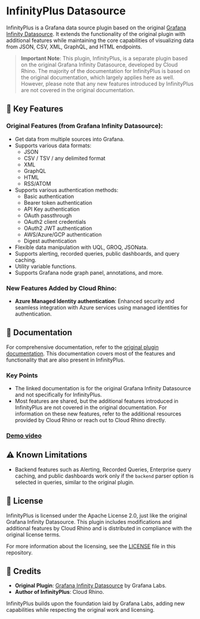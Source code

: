 # InfinityPlus Datasource

InfinityPlus is a Grafana data source plugin based on the original [Grafana Infinity Datasource](https://grafana.com/grafana/plugins/yesoreyeram-infinity-datasource/). It extends the functionality of the original plugin with additional features while maintaining the core capabilities of visualizing data from JSON, CSV, XML, GraphQL, and HTML endpoints.

> **Important Note**: This plugin, InfinityPlus, is a separate plugin based on the original Grafana Infinity Datasource, developed by Cloud Rhino. The majority of the documentation for InfinityPlus is based on the original documentation, which largely applies here as well. However, please note that any new features introduced by InfinityPlus are not covered in the original documentation.

## 🎯 Key Features

### Original Features (from Grafana Infinity Datasource):

- Get data from multiple sources into Grafana.
- Supports various data formats:
  - JSON
  - CSV / TSV / any delimited format
  - XML
  - GraphQL
  - HTML
  - RSS/ATOM
- Supports various authentication methods:
  - Basic authentication
  - Bearer token authentication
  - API Key authentication
  - OAuth passthrough
  - OAuth2 client credentials
  - OAuth2 JWT authentication
  - AWS/Azure/GCP authentication
  - Digest authentication
- Flexible data manipulation with UQL, GROQ, JSONata.
- Supports alerting, recorded queries, public dashboards, and query caching.
- Utility variable functions.
- Supports Grafana node graph panel, annotations, and more.

### New Features Added by Cloud Rhino:

- **Azure Managed Identity authentication**: Enhanced security and seamless integration with Azure services using managed identities for authentication.

## 📖 Documentation

For comprehensive documentation, refer to the [original plugin documentation](https://grafana.com/docs/plugins/yesoreyeram-infinity-datasource). This documentation covers most of the features and functionality that are also present in InfinityPlus.

### Key Points

- The linked documentation is for the original Grafana Infinity Datasource and not specifically for InfinityPlus.
- Most features are shared, but the additional features introduced in InfinityPlus are not covered in the original documentation. For information on these new features, refer to the additional resources provided by Cloud Rhino or reach out to Cloud Rhino directly.

### [Demo video](https://youtu.be/Wmgs1E9Ry-s)

## ⚠️ Known Limitations

- Backend features such as Alerting, Recorded Queries, Enterprise query caching, and public dashboards work only if the `backend` parser option is selected in queries, similar to the original plugin.

## 📜 License

InfinityPlus is licensed under the Apache License 2.0, just like the original Grafana Infinity Datasource. This plugin includes modifications and additional features by Cloud Rhino and is distributed in compliance with the original license terms.

For more information about the licensing, see the [LICENSE](./LICENSE) file in this repository.

## 🌟 Credits

- **Original Plugin**: [Grafana Infinity Datasource](https://grafana.com/grafana/plugins/yesoreyeram-infinity-datasource/) by Grafana Labs.
- **Author of InfinityPlus**: Cloud Rhino.

InfinityPlus builds upon the foundation laid by Grafana Labs, adding new capabilities while respecting the original work and licensing.
